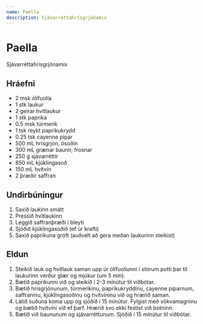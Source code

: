 ```yaml
---
name: Paella
description: Sjávarréttahrísgrjónamix
---
```


# Paella

Sjávarréttahrísgrjónamix

## Hráefni

* 2 msk ólífuolía
* 1 stk laukur
* 2 geirar hvítlaukur
* 1 stk paprika
* 0.5 msk túrmerik
* 1 tsk reykt paprikukrydd
* 0.25 tsk cayenne pipar
* 500 mL hrísgrjón, ósoðin
* 300 mL grænar baunir, frosnar
* 250 g sjávarréttir
* 850 mL kjúklingasoð
* 150 mL hvítvín
* 2 þræðir saffran

## Undirbúningur

1. Saxið laukinn smátt
1. Pressið hvítlaukinn
1. Leggið saffranþræði í bleyti
1. Sjóðið kjúklingasoðið (ef úr krafti)
1. Saxið paprikuna gróft (auðvelt að gera meðan laukurinn steikist)

## Eldun

1. Steikið lauk og hvítlauk saman upp úr ólífuolíunni í stórum potti þar til laukurinn verður glær og mjúkur (um 5 mín).
1. Bætið paprikunni við og steikið í 2-3 mínútur til viðbótar.
1. Bætið hrísgrjónunum, túrmerikinu, paprikukryddinu, cayenne piparnum, saffraninu, kjúklingasoðinu og hvítvíninu við og hrærið saman.
1. Látið suðuna koma upp og sjóðið í 15 mínútur. Fylgist með vökvamagninu og bætið hvítvíni við ef þarf. Hrærið svo ekki festist við botninn.
1. Bætið við baununum og sjávarréttunum. Sjóðið í 15 mínútur til viðbótar.
